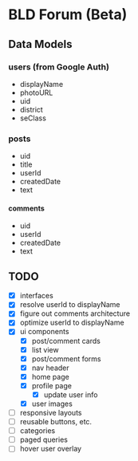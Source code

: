 # BLD Forum (Beta)

## Data Models

### users (from Google Auth)

- displayName
- photoURL
- uid
- district
- seClass

### posts

- uid
- title
- userId
- createdDate
- text

#### comments

- uid
- userId
- createdDate
- text

## TODO

- [x] interfaces
- [x] resolve userId to displayName
- [x] figure out comments architecture
- [x] optimize userId to displayName
- [x] ui components
  - [x] post/comment cards
  - [x] list view
  - [x] post/comment forms
  - [x] nav header
  - [x] home page
  - [x] profile page
    - [x] update user info
  - [x] user images
- [ ] responsive layouts
- [ ] reusable buttons, etc.
- [ ] categories
- [ ] paged queries
- [ ] hover user overlay
